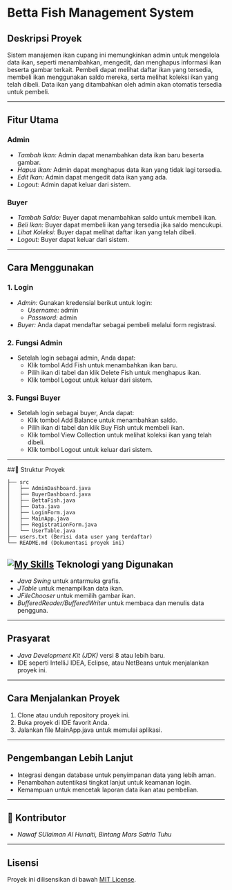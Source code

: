 # Betta Fish Management System

## Deskripsi Proyek
Sistem manajemen ikan cupang ini memungkinkan admin untuk mengelola data ikan, seperti menambahkan, mengedit, dan menghapus informasi ikan beserta gambar terkait. Pembeli dapat melihat daftar ikan yang tersedia, membeli ikan menggunakan saldo mereka, serta melihat koleksi ikan yang telah dibeli. Data ikan yang ditambahkan oleh admin akan otomatis tersedia untuk pembeli.

---

## Fitur Utama
### Admin
- *Tambah Ikan:* Admin dapat menambahkan data ikan baru beserta gambar.
- *Hapus Ikan:* Admin dapat menghapus data ikan yang tidak lagi tersedia.
- *Edit Ikan:* Admin dapat mengedit data ikan yang ada.
- *Logout:* Admin dapat keluar dari sistem.

### Buyer
- *Tambah Saldo:* Buyer dapat menambahkan saldo untuk membeli ikan.
- *Beli Ikan:* Buyer dapat membeli ikan yang tersedia jika saldo mencukupi.
- *Lihat Koleksi:* Buyer dapat melihat daftar ikan yang telah dibeli.
- *Logout:* Buyer dapat keluar dari sistem.

---

## Cara Menggunakan

### 1. Login
- *Admin:* Gunakan kredensial berikut untuk login:
  - *Username:* admin
  - *Password:* admin
- *Buyer:* Anda dapat mendaftar sebagai pembeli melalui form registrasi.

### 2. Fungsi Admin
- Setelah login sebagai admin, Anda dapat:
  - Klik tombol Add Fish untuk menambahkan ikan baru.
  - Pilih ikan di tabel dan klik Delete Fish untuk menghapus ikan.
  - Klik tombol Logout untuk keluar dari sistem.

### 3. Fungsi Buyer
- Setelah login sebagai buyer, Anda dapat:
  - Klik tombol Add Balance untuk menambahkan saldo.
  - Pilih ikan di tabel dan klik Buy Fish untuk membeli ikan.
  - Klik tombol View Collection untuk melihat koleksi ikan yang telah dibeli.
  - Klik tombol Logout untuk keluar dari sistem.

---

##📁 Struktur Proyek
```
├── src
│   ├── AdminDashboard.java
│   ├── BuyerDashboard.java
│   ├── BettaFish.java
│   ├── Data.java
│   ├── LoginForm.java
│   ├── MainApp.java
│   ├── RegistrationForm.java
│   └── UserTable.java
├── users.txt (Berisi data user yang terdaftar)
└── README.md (Dokumentasi proyek ini)
```

## [![My Skills](https://skillicons.dev/icons?i=java&theme=light)](https://skillicons.dev) Teknologi yang Digunakan
- *Java Swing* untuk antarmuka grafis.
- *JTable* untuk menampilkan data ikan.
- *JFileChooser* untuk memilih gambar ikan.
- *BufferedReader/BufferedWriter* untuk membaca dan menulis data pengguna.

---

## Prasyarat
- *Java Development Kit (JDK)* versi 8 atau lebih baru.
- IDE seperti IntelliJ IDEA, Eclipse, atau NetBeans untuk menjalankan proyek ini.

---

## Cara Menjalankan Proyek
1. Clone atau unduh repository proyek ini.
2. Buka proyek di IDE favorit Anda.
3. Jalankan file MainApp.java untuk memulai aplikasi.

---

## Pengembangan Lebih Lanjut
- Integrasi dengan database untuk penyimpanan data yang lebih aman.
- Penambahan autentikasi tingkat lanjut untuk keamanan login.
- Kemampuan untuk mencetak laporan data ikan atau pembelian.

---

## 👥 Kontributor
- *Nawaf SUlaiman Al Hunaiti, Bintang Mars Satria Tuhu*

---

## Lisensi
Proyek ini dilisensikan di bawah [MIT License](https://opensource.org/licenses/MIT).
